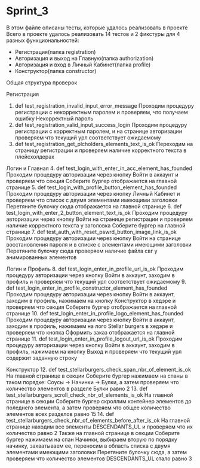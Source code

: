 # Sprint_3

В этом файле описаны тесты, которые удалось реализовать в проекте
Всего в проекте удалось реализовать 14 тестов и 2 фикстуры для 4 разных функциональностей: 
- Регистрация(папка registration)
- Авторизация и выход на Главную(папка authorization)
- Авторизация и вход в Личный Кабинет(папка profile)
- Конструктор(папка constructor)

Общая структура проверок

Регистрация
1. def test_registration_invalid_input_error_message
Проходим процедуру регистрации с некорректным паролем и проверяем, что получаем ошибку Некорректный пароль
2. def test_registration_valid_input_success_login
Проходим процедуру регистрации с корректным паролем, и на странице авторизации проверяем что текущий урл соответствует ожидаемому
3. def test_registration_get_plcholders_elements_text_is_ok
Переходим на страницу регистрации и проверяем наличие корректного текста в плейсхолдерах

Логин и Главная
4. def test_login_with_enter_in_acc_element_has_founded
Проходим процедуру авторизации через кнопку Войти в аккаунт и проверяем что секция Соберите бургер отображается на главной странице
5. def test_login_with_profile_button_element_has_founded
Проходим процедуру авторизации через кнопку Личный Кабинет и проверяем что список с двумя элементами имеющими заголовки Перетяните булочку сюда отображается на главной странице
6. def test_login_with_enter_2_button_element_text_is_ok
Проходим процедуру авторизации через кнопку Войти на странице регистрации и проверяем наличие корректного текста у заголовка Соберите бургер на главной странице
7. def test_auth_with_reset_pswrd_button_image_link_is_ok
Проходим процедуру авторизации через кнопку Войти на странице восстановления пароля и в списке с элементами имеющими заголовки Перетяните булочку сюда проверяем наличие файла свг у анимированных элементов

Логин и Профиль
8. def test_login_enter_in_profile_url_is_ok
Проходим процедуру авторизации через кнопку Войти в аккаунт, заходим в профиль и проверяем что текущий урл соответствует ожидаемому
9. def test_login_enter_in_profile_constructor_element_has_founded
Проходим процедуру авторизации через кнопку Войти в аккаунт, заходим в профиль, нажимаем на кнопку Конструктор в хедэре и проверяем что секция Соберите бургер отображается на главной странице
10. def test_login_enter_in_profile_logo_element_has_founded
Проходим процедуру авторизации через кнопку Войти в аккаунт, заходим в профиль, нажимаем на лого Stellar burgers в хедэре и проверяем что кнопка Оформить заказ отображается на главной странице 
11. def test_login_enter_in_profile_logout_url_is_ok
Проходим процедуру авторизации через кнопку Войти в аккаунт, заходим в профиль, нажимаем на кнопку Выход и проверяем что текущий урл содержит заданную строку

Конструктор
12. def test_stellarburgers_check_span_nbr_of_element_is_ok
На главной странице в секции Соберите бургер нажимаем на спаны в таком порядке: Соусы -> Начинки -> Булки, а затем проверяем что количество элементов в разделе Булки равно 2 
13. def test_stellarburgers_scroll_check_nbr_of_elements_is_ok
На главной странице в секции Соберите бургер скроллим контейнер элементов до поледнего элемента, а затем проверяем что общее количество элементов всех разделов равно 15
14. def test_stellarburgers_check_nbr_of_elements_before_after_is_ok
На главной странице находим все элементы DESCENDANTS_UL и проверяем что их количество равно 2 
Также на главной странице в секции Соберите бургер нажимаем на спан Начинки, выбираем вторую по порядку начинку, захватываем ее, переносим в область списка с двумя элементами имеющими заголовки Перетяните булочку сюда, а затем проверяем что количество элементов DESCENDANTS_UL стало равно 3



